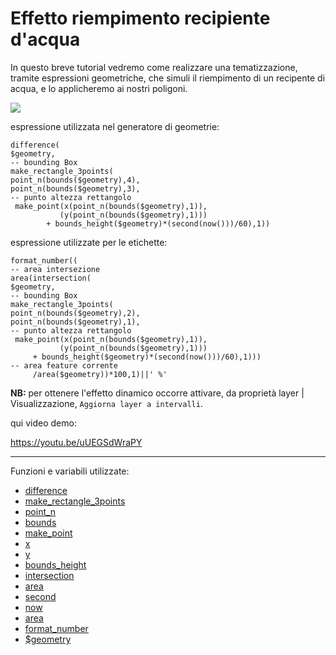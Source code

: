 # Effetto riempimento recipiente d'acqua

In questo breve tutorial vedremo come realizzare una tematizzazione, tramite espressioni geometriche, che simuli il riempimento di un recipente di acqua, e lo applicheremo ai nostri poligoni.

[![](https://i.imgur.com/bmRtkxl.png)](https://i.imgur.com/bmRtkxl.png)

espressione utilizzata nel generatore di geometrie:

```
difference(
$geometry,
-- bounding Box
make_rectangle_3points(
point_n(bounds($geometry),4),
point_n(bounds($geometry),3),
-- punto altezza rettangolo
 make_point(x(point_n(bounds($geometry),1)),
		   (y(point_n(bounds($geometry),1)))
		+ bounds_height($geometry)*(second(now()))/60),1))
```

espressione utilizzate per le etichette:

```
format_number((
-- area intersezione
area(intersection(
$geometry,
-- bounding Box
make_rectangle_3points(
point_n(bounds($geometry),2),
point_n(bounds($geometry),1),
-- punto altezza rettangolo
 make_point(x(point_n(bounds($geometry),1)),
		   (y(point_n(bounds($geometry),1)))
	 + bounds_height($geometry)*(second(now()))/60),1)))
-- area feature corrente
     /area($geometry))*100,1)||' %'
```

**NB:** per ottenere l'effetto dinamico occorre attivare, da proprietà layer | Visualizzazione, `Aggiorna layer a intervalli`.

qui video demo:

<https://youtu.be/uUEGSdWraPY>

---

Funzioni e variabili utilizzate:

* [difference](../gr_funzioni/geometria/geometria_unico.md#difference)
* [make_rectangle_3points](../gr_funzioni/geometria/geometria_unico.md#make_rectangle_3points)
* [point_n](../gr_funzioni/geometria/geometria_unico.md#point_n)
* [bounds](../gr_funzioni/geometria/geometria_unico.md#bounds)
* [make_point](../gr_funzioni/geometria/geometria_unico.md#make_point)
* [x](../gr_funzioni/geometria/geometria_unico.md#x_1)
* [y](../gr_funzioni/geometria/geometria_unico.md#y_1)
* [bounds_height](../gr_funzioni/geometria/geometria_unico.md#bounds_height)
* [intersection](../gr_funzioni/geometria/geometria_unico.md#intersection)
* [area](../gr_funzioni/geometria/geometria_unico.md#area_1)
* [second](../gr_funzioni/data_ora/data_ora_unico.md#second)
* [now](../gr_funzioni/data_ora/data_ora_unico.md#now)
* [area](../gr_funzioni/geometria/geometria_unico.md#area_1)
* [format_number](../gr_funzioni/stringhe_di_testo/stringhe_di_testo_unico.md#format_number)
* [$geometry](../gr_funzioni/geometria/geometria_unico.md#geometry)